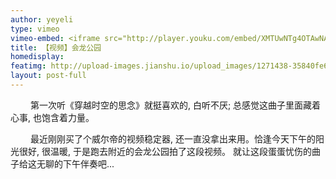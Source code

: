 ```yaml
---
author: yeyeli
type: vimeo
vimeo-embed: <iframe src="http://player.youku.com/embed/XMTUwNTg4OTAwNA==" webkitallowfullscreen mozallowfullscreen allowfullscreen></iframe>
title: 【视频】会龙公园
homedisplay:
featimg: http://upload-images.jianshu.io/upload_images/1271438-35840fe6a0be9ad6.jpg?imageMogr2/auto-orient/strip%7CimageView2/2/w/1240
layout: post-full
---
```


&emsp;&emsp; 第一次听《穿越时空的思念》就挺喜欢的, 白听不厌; 总感觉这曲子里面藏着心事, 也饱含着力量。

&emsp;&emsp; 最近刚刚买了个威尔帝的视频稳定器, 还一直没拿出来用。恰逢今天下午的阳光很好, 很温暖, 于是跑去附近的会龙公园拍了这段视频。
就让这段蛋蛋忧伤的曲子给这无聊的下午伴奏吧...